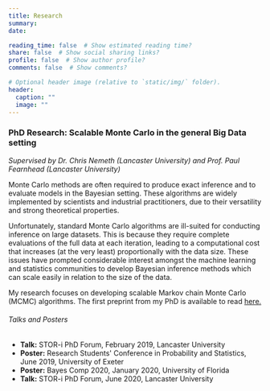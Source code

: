 ```yaml
---
title: Research
summary: 
date:  

reading_time: false  # Show estimated reading time?
share: false  # Show social sharing links?
profile: false  # Show author profile?
comments: false  # Show comments?

# Optional header image (relative to `static/img/` folder).
header:
  caption: ""
  image: ""
---
```


### PhD Research: Scalable Monte Carlo in the general Big Data setting
_Supervised by Dr. Chris Nemeth (Lancaster University) and Prof. Paul Fearnhead (Lancaster University)_

Monte Carlo methods are often required to produce exact inference and to evaluate models in the Bayesian setting. These algorithms are widely implemented by scientists and industrial practitioners, due to their versatility and strong theoretical properties.

Unfortunately, standard Monte Carlo algorithms are ill-suited for conducting inference on large datasets. This is because they require complete evaluations of the full data at each iteration, leading to a computational cost that increases (at the very least) proportionally with the data size. These issues have prompted considerable interest amongst the machine learning and statistics communities to develop Bayesian inference methods which can scale easily in relation to the size of the data. 

My research focuses on developing scalable Markov chain Monte Carlo (MCMC) algorithms. The first preprint from my PhD is available to read [here.](https://arxiv.org/abs/1901.10568)
							
###### Talks and Posters
* **Talk:** STOR-i PhD Forum, February 2019, Lancaster University 
* **Poster:** Research Students' Conference in Probability and Statistics, June 2019, University of Exeter 
* **Poster:** Bayes Comp 2020, January 2020, University of Florida 
* **Talk:** STOR-i PhD Forum, June 2020, Lancaster University 

